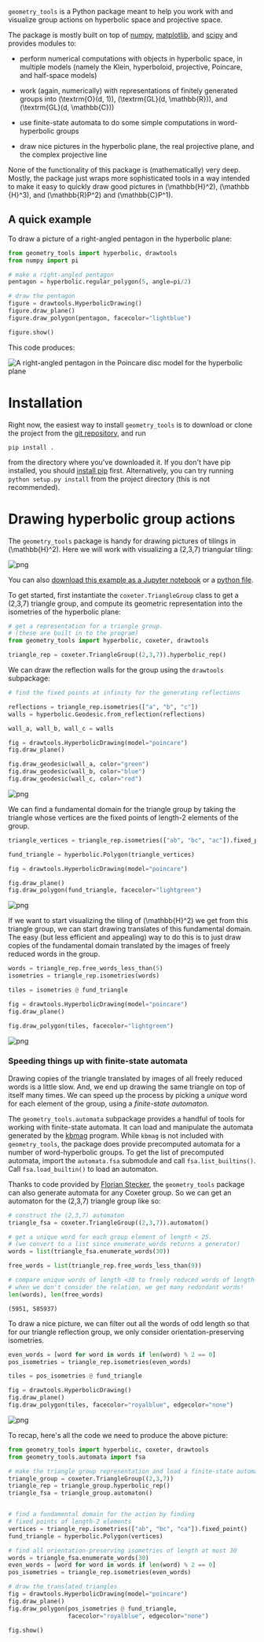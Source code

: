 `geometry_tools` is a Python package meant to help you work with and visualize group actions on hyperbolic space and projective space.

The package is mostly built on top of [numpy](https://numpy.org/), [matplotlib](https://matplotlib.org/), and [scipy](https://scipy.org/) and provides modules to:

- perform numerical computations with objects in hyperbolic space, in multiple models (namely the Klein, hyperboloid, projective, Poincare, and half-space models)

- work (again, numerically) with representations of finitely generated groups into \(\textrm{O}(d, 1)\), \(\textrm{GL}(d, \mathbb{R})\), and \(\textrm{GL}(d, \mathbb{C})\)

- use finite-state automata to do some simple computations in word-hyperbolic groups 

- draw nice pictures in the hyperbolic plane, the real projective plane, and the complex projective line

None of the functionality of this package is (mathematically) very deep.
Mostly, the package just wraps more sophisticated tools in a way intended to
make it easy to quickly draw good pictures in \(\mathbb{H}^2\), \(\mathbb
{H}^3\), and \(\mathbb{R}P^2\) and \(\mathbb{C}P^1\).

## A quick example

To draw a picture of a right-angled pentagon in the hyperbolic plane:

```python
from geometry_tools import hyperbolic, drawtools
from numpy import pi

# make a right-angled pentagon
pentagon = hyperbolic.regular_polygon(5, angle=pi/2)

# draw the pentagon
figure = drawtools.HyperbolicDrawing()
figure.draw_plane()
figure.draw_polygon(pentagon, facecolor="lightblue")

figure.show()

```

This code produces:

![A right-angled pentagon in the Poincare disc model for the hyperbolic plane](right_angled_pentagon.png)

# Installation

Right now, the easiest way to install `geometry_tools` is to download or clone the project from the [git repository](https://github.com/tjweisman/geometry_tools), and run

```shell
pip install .
```
from the directory where you've downloaded it. If you don't have pip installed, you should [install pip](https://pip.pypa.io/en/stable/) first. Alternatively, you can try running `python setup.py install` from the project directory (this is not recommended).

# Drawing hyperbolic group actions

The `geometry_tools` package is handy for drawing pictures of tilings in \(\mathbb{H}^2\). Here we will work with visualizing a (2,3,7) triangular tiling:

![png](output_15_0.png)

You can also [download this example as a Jupyter notebook](examples/triangular_tiling.ipynb) or a [python file](examples/triangular_tiling.py).

To get started, first instantiate the `coxeter.TriangleGroup` class to get a (2,3,7) triangle group, and compute its geometric representation into the isometries of the hyperbolic plane:


```python
# get a representation for a triangle group.
# (these are built in to the program)
from geometry_tools import hyperbolic, coxeter, drawtools

triangle_rep = coxeter.TriangleGroup((2,3,7)).hyperbolic_rep()
```

We can draw the reflection walls for the group using the `drawtools` subpackage:

```python
# find the fixed points at infinity for the generating reflections

reflections = triangle_rep.isometries(["a", "b", "c"])
walls = hyperbolic.Geodesic.from_reflection(reflections)

wall_a, wall_b, wall_c = walls

fig = drawtools.HyperbolicDrawing(model="poincare")
fig.draw_plane()

fig.draw_geodesic(wall_a, color="green")
fig.draw_geodesic(wall_b, color="blue")
fig.draw_geodesic(wall_c, color="red")

```


![png](output_3_0.png)


We can find a fundamental domain for the triangle group by taking the triangle whose vertices are the fixed points of length-2 elements of the group.


```python
triangle_vertices = triangle_rep.isometries(["ab", "bc", "ac"]).fixed_point()

fund_triangle = hyperbolic.Polygon(triangle_vertices)

fig = drawtools.HyperbolicDrawing(model="poincare")

fig.draw_plane()
fig.draw_polygon(fund_triangle, facecolor="lightgreen")
```


![png](output_5_0.png)


If we want to start visualizing the tiling of \(\mathbb{H}^2\) we get from this triangle group, we can start drawing translates of this fundamental domain. The easy (but less efficient and appealing) way to do this is to just draw copies of the fundamental domain translated by the images of freely reduced words in the group.


```python
words = triangle_rep.free_words_less_than(5)
isometries = triangle_rep.isometries(words)

tiles = isometries @ fund_triangle

fig = drawtools.HyperbolicDrawing(model="poincare")
fig.draw_plane()

fig.draw_polygon(tiles, facecolor="lightgreen")
```


![png](output_7_0.png)


### Speeding things up with finite-state automata

Drawing copies of the triangle translated by images of all freely reduced words is a little slow. And, we end up drawing the same triangle on top of itself many times. We can speed up the process by picking a *unique* word for each element of the group, using a *finite-state automaton.*

The `geometry_tools.automata` subpackage provides a handful of tools for working with finite-state automata. It can load and manipulate the automata generated by the [kbmag](https://gap-packages.github.io/kbmag/) program. While `kbmag` is not included with `geometry_tools`, the package does provide precomputed automata for a number of word-hyperbolic groups. To get the list of precomputed automata, import the `automata.fsa` submodule and call `fsa.list_builtins()`. Call `fsa.load_builtin()` to load an automaton.

Thanks to code provided by [Florian Stecker](https://florianstecker.de/), the `geometry_tools` package can also generate automata for any Coxeter group. So we can get an automaton for the (2,3,7) triangle group like so:

```python
# construct the (2,3,7) automaton
triangle_fsa = coxeter.TriangleGroup((2,3,7)).automaton()

# get a unique word for each group element of length < 25.
# (we convert to a list since enumerate_words returns a generator)
words = list(triangle_fsa.enumerate_words(30))

free_words = list(triangle_rep.free_words_less_than(9))

# compare unique words of length <30 to freely reduced words of length <9.
# when we don't consider the relation, we get many redundant words!
len(words), len(free_words)
```




    (5951, 585937)



To draw a nice picture, we can filter out all the words of odd length so that for our triangle reflection group, we only consider orientation-preserving isometries.


```python
even_words = [word for word in words if len(word) % 2 == 0]
pos_isometries = triangle_rep.isometries(even_words)

tiles = pos_isometries @ fund_triangle

fig = drawtools.HyperbolicDrawing()
fig.draw_plane()
fig.draw_polygon(tiles, facecolor="royalblue", edgecolor="none")
```


![png](output_13_0.png)


To recap, here's all the code we need to produce the above picture:


```python
from geometry_tools import hyperbolic, coxeter, drawtools
from geometry_tools.automata import fsa

# make the triangle group representation and load a finite-state automaton
triangle_group = coxeter.TriangleGroup((2,3,7))
triangle_rep = triangle_group.hyperbolic_rep()
triangle_fsa = triangle_group.automaton()


# find a fundamental domain for the action by finding 
# fixed points of length-2 elements
vertices = triangle_rep.isometries(["ab", "bc", "ca"]).fixed_point()
fund_triangle = hyperbolic.Polygon(vertices)

# find all orientation-preserving isometries of length at most 30
words = triangle_fsa.enumerate_words(30)
even_words = [word for word in words if len(word) % 2 == 0]
pos_isometries = triangle_rep.isometries(even_words)

# draw the translated triangles
fig = drawtools.HyperbolicDrawing(model="poincare")
fig.draw_plane()
fig.draw_polygon(pos_isometries @ fund_triangle, 
                 facecolor="royalblue", edgecolor="none")

fig.show()
```